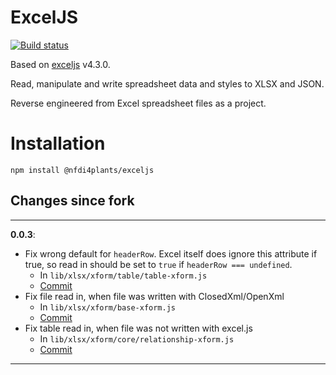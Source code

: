 # ExcelJS

[![Build status](https://github.com/exceljs/exceljs/workflows/ExcelJS/badge.svg)](https://github.com/exceljs/exceljs/actions?query=workflow%3AExcelJS)

Based on [exceljs](https://github.com/exceljs/exceljs) v4.3.0.

Read, manipulate and write spreadsheet data and styles to XLSX and JSON.

Reverse engineered from Excel spreadsheet files as a project.

# Installation

```shell
npm install @nfdi4plants/exceljs
```


## Changes since fork
---


**0.0.3**:

- Fix wrong default for `headerRow`. Excel itself does ignore this attribute if true, so read in should be set to `true` if `headerRow === undefined`.
    - In `lib/xlsx/xform/table/table-xform.js`
    - [Commit](https://github.com/nfdi4plants/exceljs/commit/a26b318d89f90e29b1240336fcd9ab2573bd44d2)
- Fix file read in, when file was written with ClosedXml/OpenXml
    - In `lib/xlsx/xform/base-xform.js`
    - [Commit](https://github.com/nfdi4plants/exceljs/commit/a4eeea2d30e629dc0fe4868cc73133e144c21b50)
- Fix table read in, when file was not written with excel.js
    - In `lib/xlsx/xform/core/relationship-xform.js`
    - [Commit](https://github.com/nfdi4plants/exceljs/commit/8712c24c1e65ef2e5a482f14d36ecfac55e310f0)

---